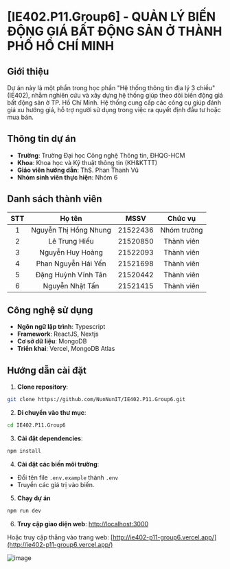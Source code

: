 # [IE402.P11.Group6] - QUẢN LÝ BIẾN ĐỘNG GIÁ BẤT ĐỘNG SẢN Ở THÀNH PHỐ HỒ CHÍ MINH

## Giới thiệu
Dự án này là một phần trong học phần "Hệ thống thông tin địa lý 3 chiều" (IE402), nhằm nghiên cứu và xây dựng hệ thống giúp theo dõi biến động giá bất động sản ở TP. Hồ Chí Minh. Hệ thống cung cấp các công cụ giúp đánh giá xu hướng giá, hỗ trợ người sử dụng trong việc ra quyết định đầu tư hoặc mua bán.

## Thông tin dự án
- **Trường**: Trường Đại học Công nghệ Thông tin, ĐHQG-HCM
- **Khoa**: Khoa học và Kỹ thuật thông tin (KH&KTTT)
- **Giáo viên hướng dẫn**: ThS. Phan Thanh Vũ
- **Nhóm sinh viên thực hiện**: Nhóm 6

## Danh sách thành viên
| STT | Họ tên               | MSSV     | Chức vụ     |
|:---:|:---------------------:|:--------:|:-----------:|
| 1   | Nguyễn Thị Hồng Nhung | 21522436 | Nhóm trưởng |
| 2   | Lê Trung Hiếu           | 21520850 | Thành viên  |
| 3   | Nguyễn Huy Hoàng        | 21522093 | Thành viên  |
| 4   | Phan Nguyễn Hải Yến | 21521698 | Thành viên  |
| 5   | Đặng Huỳnh Vĩnh Tân | 21520442 | Thành viên  |
| 6   | Nguyễn Nhật Tấn     | 21521415 | Thành viên  |

## Công nghệ sử dụng
- **Ngôn ngữ lập trình**: Typescript
- **Framework**: ReactJS, Nextjs
- **Cơ sở dữ liệu**: MongoDB
- **Triển khai**: Vercel, MongoDB Atlas

## Hướng dẫn cài đặt
1. **Clone repository**:
```bash
git clone https://github.com/NunNunIT/IE402.P11.Group6.git
```
2. **Di chuyển vào thư mục**:
```bash
cd IE402.P11.Group6
```
3. **Cài đặt dependencies**:
```bash
npm install
```
4. **Cài đặt các biến môi trường**:
- Đổi tên file `.env.example` thành `.env`
- Truyền các giá trị vào biến.

5. **Chạy dự án**
```bash
npm run dev
```

6. **Truy cập giao diện web**: [http://localhost:3000](http://localhost:3000)

Hoặc truy cập thẳng vào trang web: [http://ie402-p11-group6.vercel.app/](http://ie402-p11-group6.vercel.app/)

![image](https://github.com/user-attachments/assets/379ff439-7e11-49c5-88b7-c73d87c9eac4)

